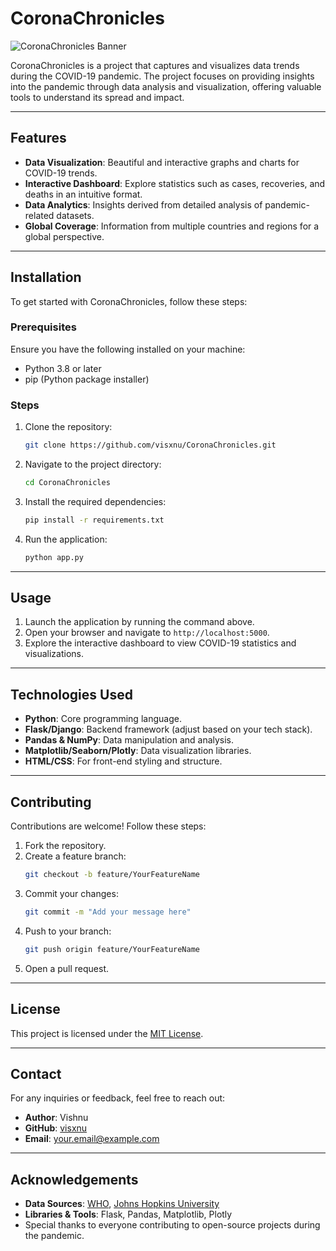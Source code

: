 # CoronaChronicles

![CoronaChronicles Banner](https://via.placeholder.com/800x200.png?text=CoronaChronicles)

CoronaChronicles is a project that captures and visualizes data trends during the COVID-19 pandemic. The project focuses on providing insights into the pandemic through data analysis and visualization, offering valuable tools to understand its spread and impact.

---

## Features

- **Data Visualization**: Beautiful and interactive graphs and charts for COVID-19 trends.
- **Interactive Dashboard**: Explore statistics such as cases, recoveries, and deaths in an intuitive format.
- **Data Analytics**: Insights derived from detailed analysis of pandemic-related datasets.
- **Global Coverage**: Information from multiple countries and regions for a global perspective.

---

## Installation

To get started with CoronaChronicles, follow these steps:

### Prerequisites

Ensure you have the following installed on your machine:

- Python 3.8 or later
- pip (Python package installer)

### Steps

1. Clone the repository:
   ```bash
   git clone https://github.com/visxnu/CoronaChronicles.git
   ```

2. Navigate to the project directory:
   ```bash
   cd CoronaChronicles
   ```

3. Install the required dependencies:
   ```bash
   pip install -r requirements.txt
   ```

4. Run the application:
   ```bash
   python app.py
   ```

---

## Usage

1. Launch the application by running the command above.
2. Open your browser and navigate to `http://localhost:5000`.
3. Explore the interactive dashboard to view COVID-19 statistics and visualizations.

---

## Technologies Used

- **Python**: Core programming language.
- **Flask/Django**: Backend framework (adjust based on your tech stack).
- **Pandas & NumPy**: Data manipulation and analysis.
- **Matplotlib/Seaborn/Plotly**: Data visualization libraries.
- **HTML/CSS**: For front-end styling and structure.

---

## Contributing

Contributions are welcome! Follow these steps:

1. Fork the repository.
2. Create a feature branch:
   ```bash
   git checkout -b feature/YourFeatureName
   ```
3. Commit your changes:
   ```bash
   git commit -m "Add your message here"
   ```
4. Push to your branch:
   ```bash
   git push origin feature/YourFeatureName
   ```
5. Open a pull request.

---

## License

This project is licensed under the [MIT License](LICENSE).

---

## Contact

For any inquiries or feedback, feel free to reach out:

- **Author**: Vishnu
- **GitHub**: [visxnu](https://github.com/visxnu)
- **Email**: your.email@example.com

---

## Acknowledgements

- **Data Sources**: [WHO](https://www.who.int), [Johns Hopkins University](https://coronavirus.jhu.edu/)
- **Libraries & Tools**: Flask, Pandas, Matplotlib, Plotly
- Special thanks to everyone contributing to open-source projects during the pandemic.
